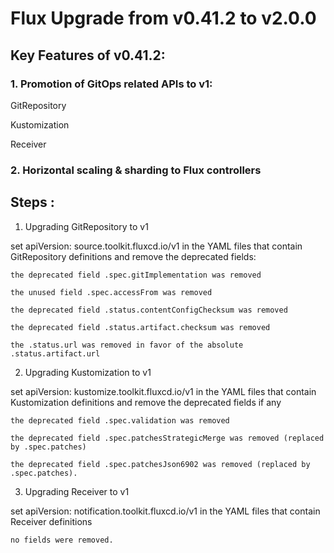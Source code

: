 # Flux Upgrade from v0.41.2 to v2.0.0


## Key Features of v0.41.2:

 ### 1. Promotion of GitOps related APIs to v1:

   GitRepository

   Kustomization

   Receiver

 ### 2. Horizontal scaling & sharding to Flux controllers

 

## Steps :

 1. Upgrading GitRepository to v1

  set apiVersion: source.toolkit.fluxcd.io/v1 in the YAML files that contain GitRepository definitions and remove the deprecated fields:

    the deprecated field .spec.gitImplementation was removed

    the unused field .spec.accessFrom was removed

    the deprecated field .status.contentConfigChecksum was removed

    the deprecated field .status.artifact.checksum was removed

    the .status.url was removed in favor of the absolute .status.artifact.url

2. Upgrading Kustomization to v1

  set apiVersion: kustomize.toolkit.fluxcd.io/v1 in the YAML files that contain Kustomization definitions and remove the deprecated fields if any

    the deprecated field .spec.validation was removed

    the deprecated field .spec.patchesStrategicMerge was removed (replaced by .spec.patches)

    the deprecated field .spec.patchesJson6902 was removed (replaced by .spec.patches).

3. Upgrading Receiver to v1

 set apiVersion: notification.toolkit.fluxcd.io/v1 in the YAML files that contain Receiver definitions

    no fields were removed.
